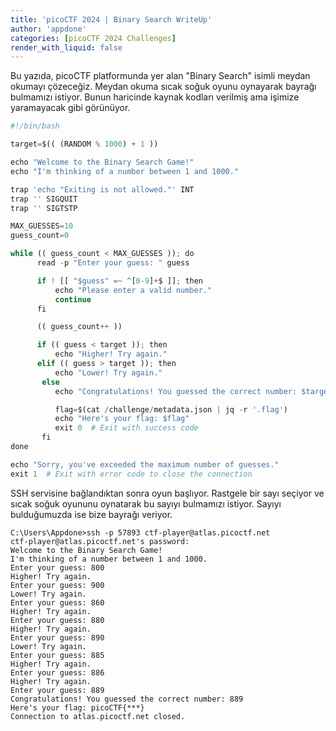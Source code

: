 ```yaml
---
title: 'picoCTF 2024 | Binary Search WriteUp'
author: 'appdone'
categories: [picoCTF 2024 Challenges]
render_with_liquid: false
---
```


Bu yazıda, picoCTF platformunda yer alan "Binary Search" isimli meydan okumayı çözeceğiz. Meydan okuma sıcak soğuk oyunu oynayarak bayrağı bulmamızı istiyor. Bunun haricinde kaynak kodları verilmiş ama işimize yaramayacak gibi görünüyor.

```py
#!/bin/bash

target=$(( (RANDOM % 1000) + 1 ))

echo "Welcome to the Binary Search Game!"
echo "I'm thinking of a number between 1 and 1000."

trap 'echo "Exiting is not allowed."' INT
trap '' SIGQUIT
trap '' SIGTSTP

MAX_GUESSES=10
guess_count=0

while (( guess_count < MAX_GUESSES )); do
      read -p "Enter your guess: " guess

      if ! [[ "$guess" =~ ^[0-9]+$ ]]; then
          echo "Please enter a valid number."
          continue
      fi

      (( guess_count++ ))

      if (( guess < target )); then
          echo "Higher! Try again."
      elif (( guess > target )); then
          echo "Lower! Try again."
       else
          echo "Congratulations! You guessed the correct number: $target"

          flag=$(cat /challenge/metadata.json | jq -r '.flag')
          echo "Here's your flag: $flag"
          exit 0  # Exit with success code
       fi
done

echo "Sorry, you've exceeded the maximum number of guesses."
exit 1  # Exit with error code to close the connection
```

SSH servisine bağlandıktan sonra oyun başlıyor. Rastgele bir sayı seçiyor ve sıcak soğuk oyununu oynatarak bu sayıyı bulmamızı istiyor. Sayıyı bulduğumuzda ise bize bayrağı veriyor.

```
C:\Users\Appdone>ssh -p 57893 ctf-player@atlas.picoctf.net
ctf-player@atlas.picoctf.net's password:
Welcome to the Binary Search Game!
I'm thinking of a number between 1 and 1000.
Enter your guess: 800
Higher! Try again.
Enter your guess: 900
Lower! Try again.
Enter your guess: 860
Higher! Try again.
Enter your guess: 880
Higher! Try again.
Enter your guess: 890
Lower! Try again.
Enter your guess: 885
Higher! Try again.
Enter your guess: 886
Higher! Try again.
Enter your guess: 889
Congratulations! You guessed the correct number: 889
Here's your flag: picoCTF{***}
Connection to atlas.picoctf.net closed.
```
